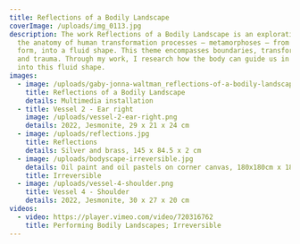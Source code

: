 ```yaml
---
title: Reflections of a Bodily Landscape
coverImage: /uploads/img_0113.jpg
description: The work Reflections of a Bodily Landscape is an exploration into
  the anatomy of human transformation processes – metamorphoses – from a rigid
  form, into a fluid shape. This theme encompasses boundaries, transformation,
  and trauma. Through my work, I research how the body can guide us in venturing
  into this fluid shape.
images:
  - image: /uploads/gaby-jonna-waltman_reflections-of-a-bodily-landscape_2022.jpg
    title: Reflections of a Bodily Landscape
    details: Multimedia installation
  - title: Vessel 2 - Ear right
    image: /uploads/vessel-2-ear-right.png
    details: 2022, Jesmonite, 29 x 21 x 24 cm
  - image: /uploads/reflections.jpg
    title: Reflections
    details: Silver and brass, 145 x 84.5 x 2 cm
  - image: /uploads/bodyscape-irreversible.jpg
    details: Oil paint and oil pastels on corner canvas, 180x180cm x 180x180cm ∟90 ̊
    title: Irreversible
  - image: /uploads/vessel-4-shoulder.png
    title: Vessel 4 - Shoulder
    details: 2022, Jesmonite, 30 x 27 x 20 cm
videos:
  - video: https://player.vimeo.com/video/720316762
    title: Performing Bodily Landscapes; Irreversible
---
```

